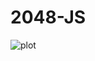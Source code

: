 # 2048-JS

![plot](https://github.com/calvinchess/2048-JS/blob/main/2048-Gif-Made-with-Clipchamp.gif)

